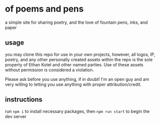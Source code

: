 # of poems and pens

a simple site for sharing poetry, and the love of fountain pens, inks, and paper

## usage

you may clone this repo for use in your own projects, however, all logos, IP, poetry, and any other personally created assets within the repo is the sole property of Ethan Kotel and other named parties. Use of these assets without permission is considered a violation.

Please ask before you use anything, if in doubt! I'm an open guy and am very willing to letting you use anything with proper attribution/credit.

## instructions

run `npm i` to install necessary packages, then `npm run start` to begin the dev server
